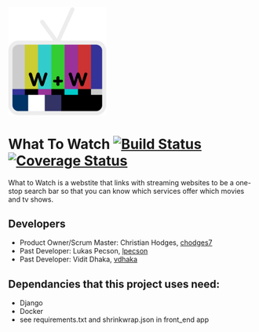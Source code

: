 <img src="LogoColor.png" alt="logo" width="200">

# What To Watch [![Build Status](https://travis-ci.com/chodges7/What-to-Watch.svg?branch=main)](https://travis-ci.com/chodges7/What-to-Watch) [![Coverage Status](https://coveralls.io/repos/github/chodges7/What-to-Watch/badge.svg?branch=main)](https://coveralls.io/github/chodges7/What-to-Watch?branch=main)

What to Watch is a webstite that links with streaming websites to be a one-stop search bar so that you can know which services offer which movies and tv shows.

## Developers
* Product Owner/Scrum Master: Christian Hodges, [chodges7](https://github.com/chodges7)
* Past Developer: Lukas Pecson, [lpecson](https://github.com/lpecson)
* Past Developer: Vidit Dhaka, [vdhaka](https://github.com/vdhaka)

## Dependancies that this project uses need:
* Django
* Docker
* see requirements.txt and shrinkwrap.json in front_end app
